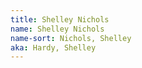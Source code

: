 ```yaml
---
title: Shelley Nichols
name: Shelley Nichols
name-sort: Nichols, Shelley
aka: Hardy, Shelley
---
```

